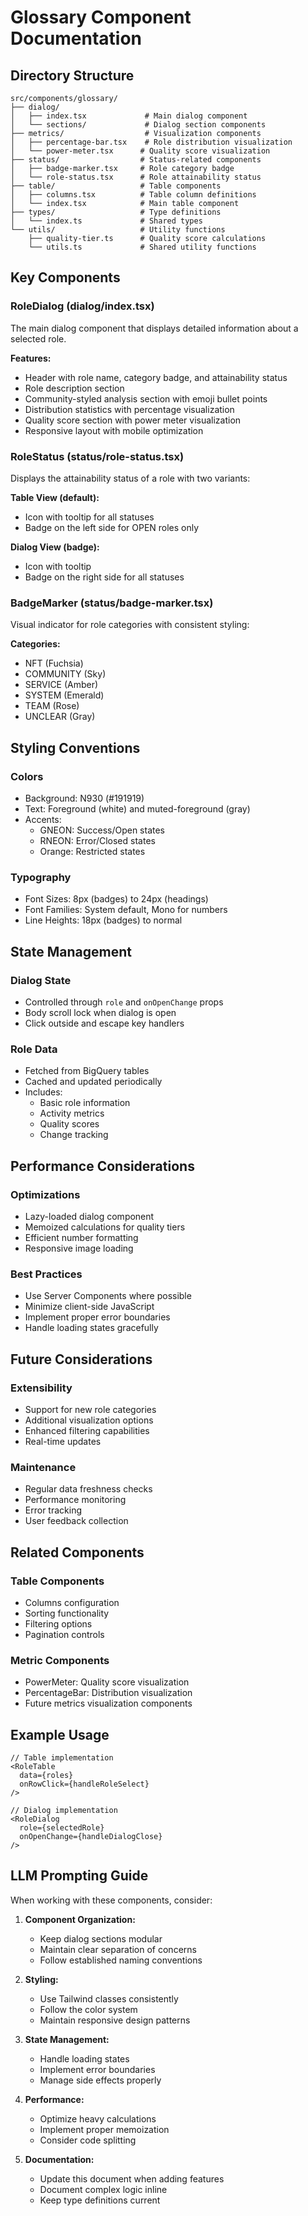 # Glossary Component Documentation

## Directory Structure

```
src/components/glossary/
├── dialog/
│   ├── index.tsx             # Main dialog component
│   └── sections/             # Dialog section components
├── metrics/                  # Visualization components
│   ├── percentage-bar.tsx    # Role distribution visualization
│   └── power-meter.tsx      # Quality score visualization
├── status/                  # Status-related components
│   ├── badge-marker.tsx     # Role category badge
│   └── role-status.tsx      # Role attainability status
├── table/                   # Table components
│   ├── columns.tsx          # Table column definitions
│   └── index.tsx            # Main table component
├── types/                   # Type definitions
│   └── index.ts             # Shared types
└── utils/                   # Utility functions
    ├── quality-tier.ts      # Quality score calculations
    └── utils.ts             # Shared utility functions
```

## Key Components

### RoleDialog (dialog/index.tsx)
The main dialog component that displays detailed information about a selected role.

**Features:**
- Header with role name, category badge, and attainability status
- Role description section
- Community-styled analysis section with emoji bullet points
- Distribution statistics with percentage visualization
- Quality score section with power meter visualization
- Responsive layout with mobile optimization

### RoleStatus (status/role-status.tsx)
Displays the attainability status of a role with two variants:

**Table View (default):**
- Icon with tooltip for all statuses
- Badge on the left side for OPEN roles only

**Dialog View (badge):**
- Icon with tooltip
- Badge on the right side for all statuses

### BadgeMarker (status/badge-marker.tsx)
Visual indicator for role categories with consistent styling:

**Categories:**
- NFT (Fuchsia)
- COMMUNITY (Sky)
- SERVICE (Amber)
- SYSTEM (Emerald)
- TEAM (Rose)
- UNCLEAR (Gray)

## Styling Conventions

### Colors
- Background: N930 (#191919)
- Text: Foreground (white) and muted-foreground (gray)
- Accents:
  - GNEON: Success/Open states
  - RNEON: Error/Closed states
  - Orange: Restricted states

### Typography
- Font Sizes: 8px (badges) to 24px (headings)
- Font Families: System default, Mono for numbers
- Line Heights: 18px (badges) to normal

## State Management

### Dialog State
- Controlled through `role` and `onOpenChange` props
- Body scroll lock when dialog is open
- Click outside and escape key handlers

### Role Data
- Fetched from BigQuery tables
- Cached and updated periodically
- Includes:
  - Basic role information
  - Activity metrics
  - Quality scores
  - Change tracking

## Performance Considerations

### Optimizations
- Lazy-loaded dialog component
- Memoized calculations for quality tiers
- Efficient number formatting
- Responsive image loading

### Best Practices
- Use Server Components where possible
- Minimize client-side JavaScript
- Implement proper error boundaries
- Handle loading states gracefully

## Future Considerations

### Extensibility
- Support for new role categories
- Additional visualization options
- Enhanced filtering capabilities
- Real-time updates

### Maintenance
- Regular data freshness checks
- Performance monitoring
- Error tracking
- User feedback collection

## Related Components

### Table Components
- Columns configuration
- Sorting functionality
- Filtering options
- Pagination controls

### Metric Components
- PowerMeter: Quality score visualization
- PercentageBar: Distribution visualization
- Future metrics visualization components

## Example Usage

```tsx
// Table implementation
<RoleTable
  data={roles}
  onRowClick={handleRoleSelect}
/>

// Dialog implementation
<RoleDialog
  role={selectedRole}
  onOpenChange={handleDialogClose}
/>
```

## LLM Prompting Guide

When working with these components, consider:

1. **Component Organization:**
   - Keep dialog sections modular
   - Maintain clear separation of concerns
   - Follow established naming conventions

2. **Styling:**
   - Use Tailwind classes consistently
   - Follow the color system
   - Maintain responsive design patterns

3. **State Management:**
   - Handle loading states
   - Implement error boundaries
   - Manage side effects properly

4. **Performance:**
   - Optimize heavy calculations
   - Implement proper memoization
   - Consider code splitting

5. **Documentation:**
   - Update this document when adding features
   - Document complex logic inline
   - Keep type definitions current
